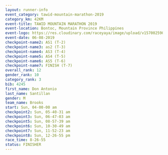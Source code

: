 ```yaml
---
layout: runner-info 
event_category: tawid-mountain-marathon-2019 
category_km: 42KM 
event-title: TAWID MOUNTAIN MARATHON 2019 
event-location: Bontoc, Mountain Province Philippines 
event-logo: https://res.cloudinary.com/raceyaya/image/upload/v1570025905/logo/tawid-mountain_shpquo.png 
event-date: 06-08-2019 
checkpoint-name2: AS1 (T-2) 
checkpoint-name3: as2 (T-3) 
checkpoint-name4: AS3 (T-4) 
checkpoint-name5: AS4 (T-5) 
checkpoint-name6: AS5 (T-6) 
checkpoint-name7: FINISH (T-7) 
overall_rank: 12
gender_rank: 10
category_rank: 3
bib: 4245
first_name: Don Antonio
last_name: Santillan
gender: M
team_name: Brooks
start: Sun, 04-00-00 am
checkpoint2: Sun, 05-40-31 am
checkpoint3: Sun, 06-47-03 am
checkpoint5: Sun, 08-57-39 am
checkpoint6: Sun, 10-30-49 am
checkpoint7: Sun, 11-52-23 am
checkpoint8: Sun, 12-26-55 pm
race_time: 8-26-55
status: FINISHER
---
```


